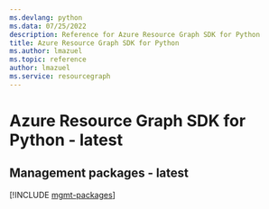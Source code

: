 ```yaml
---
ms.devlang: python
ms.data: 07/25/2022
description: Reference for Azure Resource Graph SDK for Python
title: Azure Resource Graph SDK for Python
ms.author: lmazuel
ms.topic: reference
author: lmazuel
ms.service: resourcegraph
---
```

# Azure Resource Graph SDK for Python - latest

## Management packages - latest
[!INCLUDE [mgmt-packages](resource-graph-mgmt-index.md)]